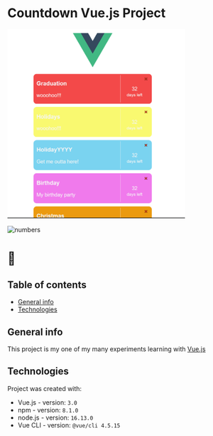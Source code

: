 # Countdown Vue.js Project

<img src="images/countdown-project.png" width="400">

![numbers](https://media.giphy.com/media/l378khQxt68syiWJy/giphy-downsized.gif)

# :space_invader:

## Table of contents

- [General info](#general-info)
- [Technologies](#technologies)

## General info

This project is my one of my many experiments learning with [Vue.js](https://v3.vuejs.org/ "Vue 3")

## Technologies

Project was created with:

- Vue.js - version: `3.0`
- npm - version: `8.1.0`
- node.js - version: `16.13.0`
- Vue CLI - version: `@vue/cli 4.5.15`
